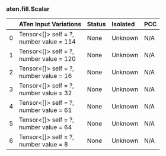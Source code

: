 ### aten.fill.Scalar
|    | ATen Input Variations                      | Status   | Isolated   | PCC   |
|---:|:-------------------------------------------|:---------|:-----------|:------|
|  0 | Tensor<[]> self = ?,<br>number value = 114 | None     | Unknown    | N/A   |
|  1 | Tensor<[]> self = ?,<br>number value = 120 | None     | Unknown    | N/A   |
|  2 | Tensor<[]> self = ?,<br>number value = 16  | None     | Unknown    | N/A   |
|  3 | Tensor<[]> self = ?,<br>number value = 32  | None     | Unknown    | N/A   |
|  4 | Tensor<[]> self = ?,<br>number value = 61  | None     | Unknown    | N/A   |
|  5 | Tensor<[]> self = ?,<br>number value = 64  | None     | Unknown    | N/A   |
|  6 | Tensor<[]> self = ?,<br>number value = 8   | None     | Unknown    | N/A   |

